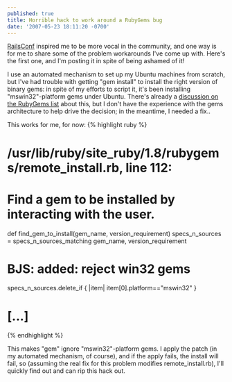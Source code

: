 ```yaml
---
published: true
title: Horrible hack to work around a RubyGems bug
date: '2007-05-23 18:11:20 -0700'
---
```

<a href="http://conferences.oreillynet.com/rails/" target="_blank">RailsConf</a>
inspired me to be more vocal in the community, and one way is for me to share
some of the problem workarounds I've come up with. Here's the first one, and
I'm posting it in spite of being ashamed of it!<!--more-->

I use an automated mechanism to set up my Ubuntu machines from scratch, but
I've had trouble with getting "gem install" to install the right version of
binary gems: in spite of my efforts to script it, it's been installing
"mswin32"-platform gems under Ubuntu. There's already a
<a href="http://rubyforge.org/pipermail/rubygems-developers/2007-April/002733.html"
target="_blank">discussion on the RubyGems list</a> about this, but I don't have
the experience with the gems architecture to help drive the decision; in the
meantime, I needed a fix..

This works for me, for now:
{% highlight ruby %}
# /usr/lib/ruby/site_ruby/1.8/rubygems/remote_install.rb, line 112:
# Find a gem to be installed by interacting with the user.
def find_gem_to_install(gem_name, version_requirement)
  specs_n_sources = specs_n_sources_matching gem_name, version_requirement
  # BJS: added: reject win32 gems
  specs_n_sources.delete_if { |item| item[0].platform=="mswin32" }
  # [...]
{% endhighlight %}

This makes "gem" ignore "mswin32"-platform gems. I apply the patch (in my
automated mechanism, of course), and if the apply fails, the install will fail,
so (assuming the real fix for this problem modifies remote_install.rb), I'll
quickly find out and can rip this hack out.
